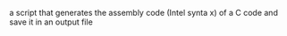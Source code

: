 a script that generates the assembly code (Intel synta
x) of a C code and save it in an output file
